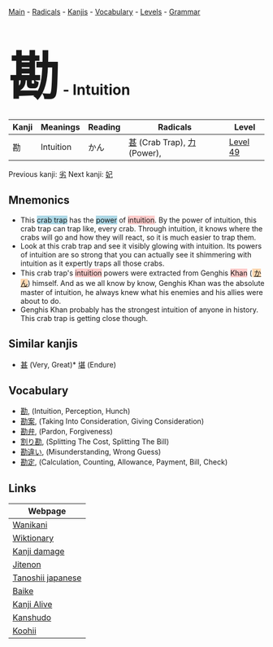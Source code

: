 <style> bigfont {font-size: 100px}</style>
[Main](../index.md) -
[Radicals](../radicals.md) -
[Kanjis](../kanjis.md) -
[Vocabulary](../vocabulary.md) -
[Levels](../levels.md) -
[Grammar](../grammar.md)
# <bigfont> 勘</bigfont> - Intuition 

| Kanji | Meanings | Reading | Radicals | Level |
| --- | --- | --- | --- | --- |
| 勘 | Intuition | かん | [甚](../radicals/甚.md) (Crab Trap), [力](../radicals/力.md) (Power),  | [Level 49](../levels/wk_level49.md) |

Previous kanji: [劣](劣.md) Next kanji: [妃](妃.md) 

## Mnemonics
 * This <span style="background-color:#ADD8E6"> crab trap</span> has the <span style="background-color:#ADD8E6"> power</span> of <span style="background-color:#ffcccb"> intuition</span>. By the power of intuition, this crab trap can trap like, every crab. Through intuition, it knows where the crabs will go and how they will react, so it is much easier to trap them.
* Look at this crab trap and see it visibly glowing with intuition. Its powers of intuition are so strong that you can actually see it shimmering with intuition as it expertly traps all those crabs.
* This crab trap's <span style="background-color:#ffcccb"> intuition</span> powers were extracted from Genghis <span style="background-color:#ffcccb"> Khan</span> (<span style="background-color:#fed8b1"> [かん](https://jisho.org/search/かん)</span>) himself. And as we all know by know, Genghis Khan was the absolute master of intuition, he always knew what his enemies and his allies were about to do.
* Genghis Khan probably has the strongest intuition of anyone in history. This crab trap is getting close though.


## Similar kanjis
 * [甚](甚.md) (Very, Great)* [堪](堪.md) (Endure)


## Vocabulary
 * [勘](../vocabulary/勘.md), (Intuition, Perception, Hunch)
* [勘案](../vocabulary/勘.md), (Taking Into Consideration, Giving Consideration)
* [勘弁](../vocabulary/勘.md), (Pardon, Forgiveness)
* [割り勘](../vocabulary/勘.md), (Splitting The Cost, Splitting The Bill)
* [勘違い](../vocabulary/勘.md), (Misunderstanding, Wrong Guess)
* [勘定](../vocabulary/勘.md), (Calculation, Counting, Allowance, Payment, Bill, Check)



## Links 

| Webpage |
| --- |
| [Wanikani          ](https://www.wanikani.com/kanji/勘) |
| [Wiktionary        ](https://en.wiktionary.org/wiki/勘) |
| [Kanji damage      ](http://www.kanjidamage.com/kanji/search?utf8=✓&q=勘) |
| [Jitenon           ](https://jitenon.com/kanji/勘) |
| [Tanoshii japanese ](https://www.tanoshiijapanese.com/dictionary/kanji.cfm?k=勘) |
| [Baike             ](https://baike.baidu.com/item/勘) |
| [Kanji Alive       ](https://app.kanjialive.com/勘) |
| [Kanshudo          ](https://www.kanshudo.com/searchmn?q=勘) |
| [Koohii            ](https://kanji.koohii.com/study/kanji/勘) |
